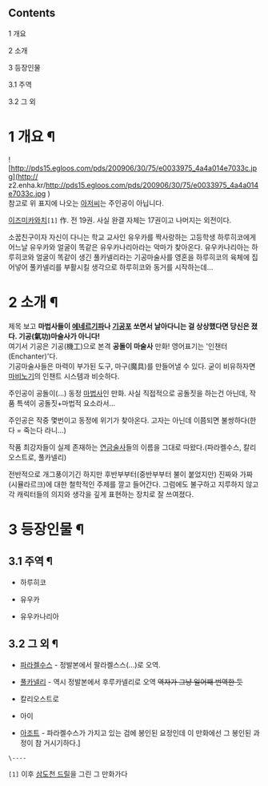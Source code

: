 ## Contents

    

1 개요

2 소개

3 등장인물

    

3.1 주역

3.2 그 외

# 1 개요 ¶

![http://pds15.egloos.com/pds/200906/30/75/e0033975_4a4a014e7033c.jpg](http://
z2.enha.kr/http://pds15.egloos.com/pds/200906/30/75/e0033975_4a4a014e7033c.jpg
)  
참고로 위 표지에 나오는 [아저씨](%ED%8C%8C%EB%9D%BC%EC%BC%88%EC%88%98%EC%8A%A4.md)는 주인공이
아닙니다.

  

[이즈미카와치](%EC%9D%B4%EC%A6%88%EB%AF%B8%20%EC%B9%B4%EC%99%80%EC%B9%98.md)`[1]` 作.
전 19권. 사실 완결 자체는 17권이고 나머지는 외전이다.

  

소꿉친구이자 자신이 다니는 학교 교사인 유우카를 짝사랑하는 고등학생 하루히코에게 어느날 유우카와 얼굴이 똑같은 유우카나리아라는 악마가
찾아온다. 유우카나리아는 하루히코와 얼굴이 똑같이 생긴 풀카넬리라는 기공마술사를 영혼을 하루히코의 육체에 집어넣어 풀카넬리를 부활시킬
생각으로 하루히코와 동거를 시작하는데...  

# 2 소개 ¶

제목 보고 **마법사들이 [에네르기파](%EC%97%90%EB%84%A4%EB%A5%B4%EA%B8%B0%ED%8C%8C.md)나
[기공포](%EA%B8%B0%EA%B3%B5%ED%8F%AC.md) 쏘면서 날아다니는 걸 상상했다면 당신은 졌다. 기공(氣功)마술사가
아니다!**  
여기서 기공은 기공(機工)으로 본격 **공돌이 마술사** 만화! 영어표기는 '인챈터(Enchanter)'다.  
기공마술사들은 마력이 부가된 도구, 마구(魔具)를 만들어낼 수 있다. 굳이 비유하자면
[마비노기](%EB%A7%88%EB%B9%84%EB%85%B8%EA%B8%B0.md)의 인챈트 시스템과 비슷하다.

  

주인공이 공돌이(...) 동정 [마법사](%EB%A7%88%EB%B2%95%EC%82%AC.md)인 만화. 사실 직접적으로 공돌짓을
하는건 아닌데, 작품 특색이 공돌짓+마법적 요소라서...

  

주인공은 작중 몇번이고 동정에 위기가 찾아온다. 고자는 아닌데 이쯤되면 불쌍하다(한다 = 죽는다 라니...)  

  

작품 최강자들이 실제 존재하는 [연금술사](%EC%97%B0%EA%B8%88%EC%88%A0%EC%82%AC.md)들의 이름을 그대로
따왔다.(파라켈수스, 칼리오스트로, 풀카넬리)

  

전반적으로 개그풍이기긴 하지만 후반부부터(중반부부터 불이 붙었지만) 진짜와 가짜(시뮬라르크)에 대한 철학적인 주제를 깔고 들어간다. 그럼에도
불구하고 지루하지 않고 각 캐릭터들의 의지와 생각을 깊게 표현하는 장치로 잘 쓰여졌다.  

# 3 등장인물 ¶

## 3.1 주역 ¶

  * 하루히코  

  * 유우카  

  * 유우카나리아  

## 3.2 그 외 ¶

  * [파라켈수스](%ED%8C%8C%EB%9D%BC%EC%BC%88%EC%88%98%EC%8A%A4.md) \- 정발본에서 팔라켈스스(...)로 오역.
  * [풀카넬리](%ED%92%80%EC%B9%B4%EB%84%AC%EB%A6%AC.md) \- 역시 정발본에서 후루카넬리로 오역 <del>역자가 그냥 일어째 번역한 듯</del>
  * 칼리오스트로  

  * 아이  

  * [아조트](%EC%95%84%EC%A1%B0%ED%8A%B8.md) \- 파라켈수스가 가지고 있는 검에 봉인된 요정인데 이 만화에선 그 봉인된 과정이 참 거시기하다.]

`\----`

`[1]` 이후 [삼도천 드릴](%EC%82%BC%EB%8F%84%EC%B2%9C%20%EB%93%9C%EB%A6%B4.md)을 그린
그 만화가다


